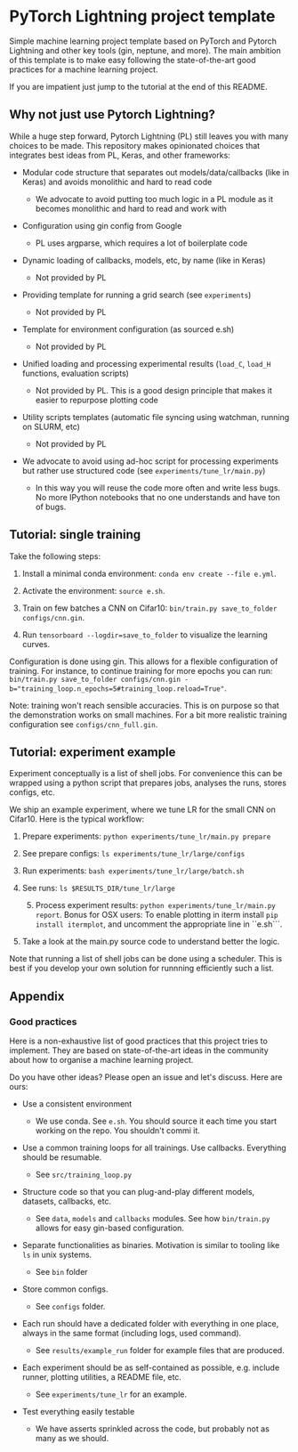 # PyTorch Lightning project template

Simple machine learning project template based on PyTorch and Pytorch Lightning and other key tools (gin, neptune, and more). The main ambition of this template is to make easy following the state-of-the-art good practices for a machine learning project. 

If you are impatient just jump to the tutorial at the end of this README.

## Why not just use Pytorch Lightning?

While a huge step forward, Pytorch Lightning (PL) still leaves you with many choices to be made. This repository makes opinionated choices that integrates best ideas from PL, Keras, and other frameworks:

* Modular code structure that separates out models/data/callbacks (like in Keras) and avoids monolithic and hard to read code
    
    - We advocate to avoid putting too much logic in a PL module as it becomes monolithic and hard to read and work with

* Configuration using gin config from Google

    - PL uses argparse, which requires a lot of boilerplate code

* Dynamic loading of callbacks, models, etc, by name (like in Keras)

    - Not provided by PL
 
* Providing template for running a grid search (see ``experiments``)

    - Not provided by PL
 
* Template for environment configuration (as sourced e.sh)

    - Not provided by PL
 
* Unified loading and processing experimental results (``load_C``, ``load_H`` functions, evaluation scripts)
    
    - Not provided by PL. This is a good design principle that makes it easier to repurpose plotting code
 
* Utility scripts templates (automatic file syncing using watchman, running on SLURM, etc)
    
    - Not provided by PL
    
* We advocate to avoid using ad-hoc script for processing experiments but rather use structured code (see `experiments/tune_lr/main.py`)

    - In this way you will reuse the code more often and write less bugs. No more IPython notebooks that no one understands and have ton of bugs.

## Tutorial: single training

Take the following steps:

1. Install a minimal conda environment: ``conda env create --file e.yml``.

2. Activate the environment: ``source e.sh``.

3. Train on few batches a CNN on Cifar10: ``bin/train.py save_to_folder configs/cnn.gin``.

4. Run ``tensorboard --logdir=save_to_folder`` to visualize the learning curves.

Configuration is done using gin. This allows for a flexible configuration of training. For instance, to continue training for more epochs you can run: ``bin/train.py save_to_folder configs/cnn.gin -b="training_loop.n_epochs=5#training_loop.reload=True"``.

Note: training won't reach sensible accuracies. This is on purpose so that the demonstration works on small machines. For a bit more realistic training configuration see `configs/cnn_full.gin`.

## Tutorial: experiment example

Experiment conceptually is a list of shell jobs. For convenience this can be wrapped using a python script that prepares jobs, analyses the runs, stores configs, etc.

We ship an example experiment, where we tune LR for the small CNN on Cifar10. Here is the typical workflow:

1. Prepare experiments: `python experiments/tune_lr/main.py prepare`

2. See prepare configs: `ls experiments/tune_lr/large/configs`

3. Run experiments: `bash experiments/tune_lr/large/batch.sh`

4. See runs: `ls $RESULTS_DIR/tune_lr/large`

    5. Process experiment results: `python experiments/tune_lr/main.py report`. Bonus for OSX users: To enable plotting in iterm install ``pip install itermplot``, and uncomment the appropriate line in ``e.sh```.

6. Take a look at the main.py source code to understand better the logic.

Note that running a list of shell jobs can be done using a scheduler. This is best if you develop your own
solution for runnning efficiently such a list.

## Appendix

### Good practices 

Here is a non-exhaustive list of good practices that this project tries to implement. They are based on
state-of-the-art ideas in the community about how to organise a machine learning project. 

Do you have other ideas? Please open an issue and let's discuss. Here are ours:

* Use a consistent environment 

    - We use conda. See `e.sh`. You should source it each time you start working on the repo. You shouldn't commi it. 

* Use a common training loops for all trainings. Use callbacks. Everything should be resumable.

    - See `src/training_loop.py`

* Structure code so that you can plug-and-play different models, datasets, callbacks, etc. 

    - See `data`, `models` and `callbacks` modules. See how `bin/train.py` allows for easy gin-based configuration.

* Separate functionalities as binaries. Motivation is similar to tooling like `ls` in unix systems.

    - See `bin` folder

* Store common configs. 
    
    - See `configs` folder.

* Each run should have a dedicated folder with everything in one place, always in the same format (including logs, used command). 

    - See `results/example_run` folder for example files that are produced.

* Each experiment should be as self-contained as possible, e.g. include runner, plotting utilities, a README file, etc. 

    - See `experiments/tune_lr` for an example. 
    
* Test everything easily testable
   
    - We have asserts sprinkled across the code, but probably not as many as we should.
